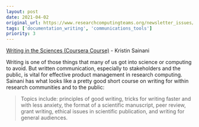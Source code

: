 ```yaml
---
layout: post
date: 2021-04-02
original_url: https://www.researchcomputingteams.org/newsletter_issues/0068
tags: ['documentation_writing', 'communications_tools']
priority: 3
---
```


<!-- markdownlint-disable MD033 -->
<!-- markdownlint-disable MD041 -->
<!-- markdownlint-disable MD049 -->

[Writing in the Sciences (Coursera Course)](https://www.coursera.org/learn/sciwrite#instructors) - Kristin Sainani

Writing is one of those things that many of us got into science or computing to avoid.  But written communication, especially to stakeholders and the public, is vital for effective product management in research computing.  Sainani has what looks like a pretty good short course on writing for within research communities and to the public:

> Topics include: principles of good writing, tricks for writing faster and with less anxiety, the format of a scientific manuscript, peer review, grant writing, ethical issues in scientific publication, and writing for general audiences.

